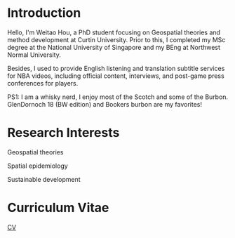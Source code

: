 # Introduction
Hello, I'm Weitao Hou, a PhD student focusing on Geospatial theories and method development at Curtin University. Prior to this, I completed my MSc degree at the National University of Singapore and my BEng at Northwest Normal University.

Besides, I used to provide English listening and translation subtitle services for NBA videos, including official content, interviews, and post-game press conferences for players.

PS1: I am a whisky nerd, I enjoy most of the Scotch and some of the Burbon. GlenDornoch 18 (BW edition) and Bookers burbon are my favorites!

# Research Interests
Geospatial theories

Spatial epidemiology

Sustainable development

# Curriculum Vitae
[CV](https://drive.google.com/file/d/1I49rhD6bQMLfvZN3KQKT5nBoeBuBtvBi/view?usp=sharing)

<!--
**RossiHou/RossiHou** is a ✨ _special_ ✨ repository because its `README.md` (this file) appears on your GitHub profile.

Here are some ideas to get you started:

- 🔭 I’m currently working on ...
- 🌱 I’m currently learning ...
- 👯 I’m looking to collaborate on ...
- 🤔 I’m looking for help with ...
- 💬 Ask me about ...
- 📫 How to reach me: ...
- 😄 Pronouns: ...
- ⚡ Fun fact: ...
-->

